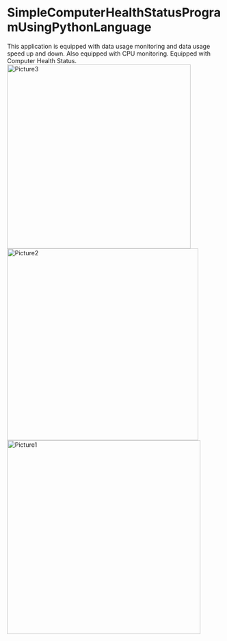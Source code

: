 # SimpleComputerHealthStatusProgramUsingPythonLanguage
This application is equipped with data usage monitoring and data usage speed up and down. Also equipped with CPU monitoring. Equipped with Computer Health Status.
<img width="429" alt="Picture3" src="https://github.com/user-attachments/assets/6d692e02-c990-426a-a0c3-16f21e01a959">
<img width="447" alt="Picture2" src="https://github.com/user-attachments/assets/4205b995-139f-4da8-8a1b-e9874db80f8c">
<img width="452" alt="Picture1" src="https://github.com/user-attachments/assets/3c5c5675-b740-433e-9884-d5e5f1bc1309">

